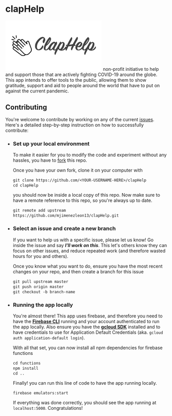 # clapHelp
<img src="/public/images/og_image.png" width="300px">
non-profit initiative to help and support those that are actively fighting COVID-19 around the globe.
This app intends to offer tools to the public, allowing them to show gratitude, support and aid to people around the world that have to put on against the current pandemic.

## Contributing
You're welcome to contribute by working on any of the current [issues](/issues). Here's a detailed step-by-step instruction on how to successfully contribute:
- ### Set up your local environment
  To make it easier for you to modify the code and experiment without any hassles, you have to [fork](https://help.github.com/en/github/getting-started-with-github/fork-a-repo) this repo.
  
  Once you have your own fork, clone it on your computer with
  ```
  git clone https://github.com/<YOUR-USERNAME-HERE>/clapHelp
  cd clapHelp
  ```
  you should now be inside a local copy of this repo. Now make sure to have a remote reference to this repo, so you're always up to date.
  ```
  git remote add upstream https://github.com/mjimenezleon13/clapHelp.git
  ```
  
- ### Select an issue and create a new branch
  If you want to help us with a specific issue, please let us know! Go inside the issue and say **_I'll work on this_**. This let's others know they can focus on other issues, and reduce repeated work (and therefore wasted hours for you and others).
  
  Once you know what you want to do, ensure you have the most recent changes on your repo, and then create a branch for this issue
  ```
  git pull upstream master
  git push origin master
  git checkout -b branch-name
  ```
  
- ### Running the app locally
  You're almost there! This app uses firebase, and therefore you need to have the [**Firebase CLI**](https://firebase.google.com/docs/cli?hl=vi) running and your account authenticated to run the app locally. Also ensure you have the [**gcloud SDK**](https://cloud.google.com/sdk/docs#linux) installed and to have credentials to use for Application Default Credentials (aka. `gcloud auth application-default login`).
  
  With all that set, you can now install all npm dependencies for firebase functions
  ```
  cd functions
  npm install
  cd ..
  ```
  
  Finally! you can run this line of code to have the app running locally.
  ```
  firebase emulators:start
  ```
  If everything was done correctly, you should see the app running at `localhost:5000`. Congratulations!
  
